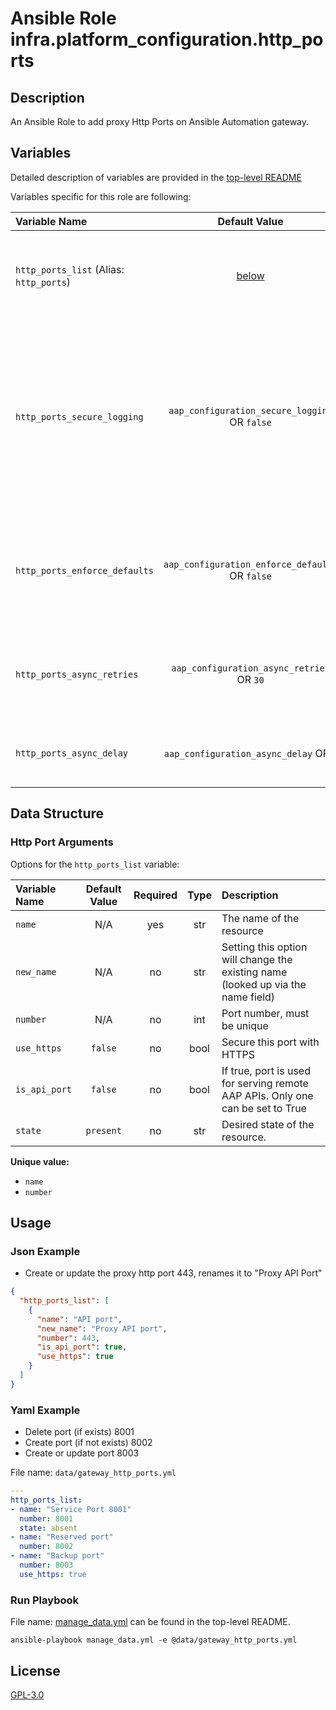 # Ansible Role infra.platform_configuration.http_ports

## Description

An Ansible Role to add proxy Http Ports on Ansible Automation gateway.

## Variables

Detailed description of variables are provided in the [top-level README](../../README.md)

Variables specific for this role are following:

| Variable Name                                       |                    Default Value                    | Required | Description                                                                                                                                                       |                                                      |
|:----------------------------------------------------|:---------------------------------------------------:|:--------:|:------------------------------------------------------------------------------------------------------------------------------------------------------------------|:----------------------------------------------------:|
| `http_ports_list` (Alias: `http_ports`)          |            [below](#http-port-arguments)            |   yes    | Data structure describing your http port entries described below.                                                                                                 |        [more](../../README.md#data-variables)        |
| `http_ports_secure_logging`   |  `aap_configuration_secure_logging` OR `false`  |    no    | Whether or not to include the sensitive http_ports role tasks in the log. Set this value to `True` if you will be providing your sensitive values from elsewhere. |   [more](../../README.md#secure-logging-variables)   |
| `http_ports_enforce_defaults` | `aap_configuration_enforce_defaults` OR `false` |    no    | Whether or not to enforce default option values on only the http port role.                                                                                       |      [more](../../README.md#enforcing-defaults)      |
| `http_ports_async_retries`    |    `aap_configuration_async_retries` OR `30`    |    no    | This variable sets the number of retries to attempt for the role.                                                                                                 | [more](../../README.md#asynchronous-retry-variables) |
| `http_ports_async_delay`      |     `aap_configuration_async_delay` OR `1`      |    no    | This sets the delay between retries for the role.                                                                                                                 | [more](../../README.md#asynchronous-retry-variables) |

## Data Structure

### Http Port Arguments

Options for the `http_ports_list` variable:

| Variable Name | Default Value | Required | Type | Description                                                                      |
|:--------------|:-------------:|:--------:|:----:|:---------------------------------------------------------------------------------|
| `name`        |      N/A      |   yes    | str  | The name of the resource                                                         |
| `new_name`    |      N/A      |    no    | str  | Setting this option will change the existing name (looked up via the name field) |
| `number`      |      N/A      |    no    | int  | Port number, must be unique                                                      |
| `use_https`   |    `false`    |    no    | bool | Secure this port with HTTPS                                                      |
| `is_api_port` |    `false`    |    no    | bool | If true, port is used for serving remote AAP APIs. Only one can be set to True   |
| `state`       |   `present`   |    no    | str  | Desired state of the resource.                                                   |

**Unique value:**

- `name`
- `number`

## Usage

### Json Example

- Create or update the proxy http port 443, renames it to "Proxy API Port"

```json
{
  "http_ports_list": [
    {
      "name": "API port",
      "new_name": "Proxy API port",
      "number": 443,
      "is_api_port": true,
      "use_https": true
    }
  ]
}
```

### Yaml Example

- Delete port (if exists) 8001
- Create port (if not exists) 8002
- Create or update port 8003

File name: `data/gateway_http_ports.yml`

```yaml
---
http_ports_list:
- name: "Service Port 8001"
  number: 8001
  state: absent
- name: "Reserved port"
  number: 8002
- name: "Backup port"
  number: 8003
  use_https: true
```

### Run Playbook

File name: [manage_data.yml](../../README.md#example-ansible-playbook) can be found in the top-level README.

```shell
ansible-playbook manage_data.yml -e @data/gateway_http_ports.yml
```

## License

[GPL-3.0](https://github.com/redhat-cop/aap_configuration#licensing)
